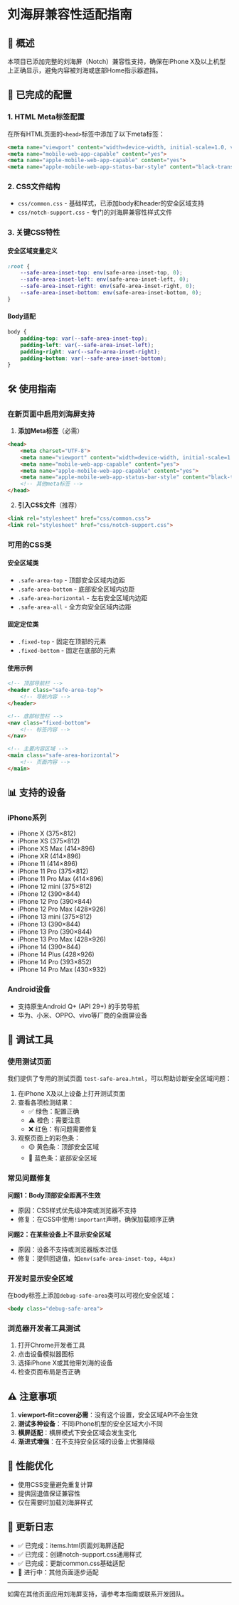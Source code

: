 # 刘海屏兼容性适配指南

## 🎯 概述

本项目已添加完整的刘海屏（Notch）兼容性支持，确保在iPhone X及以上机型上正确显示，避免内容被刘海或底部Home指示器遮挡。

## 📱 已完成的配置

### 1. HTML Meta标签配置

在所有HTML页面的`<head>`标签中添加了以下meta标签：

```html
<meta name="viewport" content="width=device-width, initial-scale=1.0, viewport-fit=cover">
<meta name="mobile-web-app-capable" content="yes">
<meta name="apple-mobile-web-app-capable" content="yes">
<meta name="apple-mobile-web-app-status-bar-style" content="black-translucent">
```

### 2. CSS文件结构

- `css/common.css` - 基础样式，已添加body和header的安全区域支持
- `css/notch-support.css` - 专门的刘海屏兼容性样式文件

### 3. 关键CSS特性

#### 安全区域变量定义
```css
:root {
    --safe-area-inset-top: env(safe-area-inset-top, 0);
    --safe-area-inset-left: env(safe-area-inset-left, 0);
    --safe-area-inset-right: env(safe-area-inset-right, 0);
    --safe-area-inset-bottom: env(safe-area-inset-bottom, 0);
}
```

#### Body适配
```css
body {
    padding-top: var(--safe-area-inset-top);
    padding-left: var(--safe-area-inset-left);
    padding-right: var(--safe-area-inset-right);
    padding-bottom: var(--safe-area-inset-bottom);
}
```

## 🛠️ 使用指南

### 在新页面中启用刘海屏支持

1. **添加Meta标签**（必需）
```html
<head>
    <meta charset="UTF-8">
    <meta name="viewport" content="width=device-width, initial-scale=1.0, viewport-fit=cover">
    <meta name="mobile-web-app-capable" content="yes">
    <meta name="apple-mobile-web-app-capable" content="yes">
    <meta name="apple-mobile-web-app-status-bar-style" content="black-translucent">
    <!-- 其他meta标签 -->
</head>
```

2. **引入CSS文件**（推荐）
```html
<link rel="stylesheet" href="css/common.css">
<link rel="stylesheet" href="css/notch-support.css">
```

### 可用的CSS类

#### 安全区域类
- `.safe-area-top` - 顶部安全区域内边距
- `.safe-area-bottom` - 底部安全区域内边距  
- `.safe-area-horizontal` - 左右安全区域内边距
- `.safe-area-all` - 全方向安全区域内边距

#### 固定定位类
- `.fixed-top` - 固定在顶部的元素
- `.fixed-bottom` - 固定在底部的元素

#### 使用示例
```html
<!-- 顶部导航栏 -->
<header class="safe-area-top">
    <!-- 导航内容 -->
</header>

<!-- 底部标签栏 -->
<nav class="fixed-bottom">
    <!-- 标签内容 -->
</nav>

<!-- 主要内容区域 -->
<main class="safe-area-horizontal">
    <!-- 页面内容 -->
</main>
```

## 📊 支持的设备

### iPhone系列
- iPhone X (375×812)
- iPhone XS (375×812)
- iPhone XS Max (414×896)
- iPhone XR (414×896)
- iPhone 11 (414×896)
- iPhone 11 Pro (375×812)
- iPhone 11 Pro Max (414×896)
- iPhone 12 mini (375×812)
- iPhone 12 (390×844)
- iPhone 12 Pro (390×844)
- iPhone 12 Pro Max (428×926)
- iPhone 13 mini (375×812)
- iPhone 13 (390×844)
- iPhone 13 Pro (390×844)
- iPhone 13 Pro Max (428×926)
- iPhone 14 (390×844)
- iPhone 14 Plus (428×926)
- iPhone 14 Pro (393×852)
- iPhone 14 Pro Max (430×932)

### Android设备
- 支持原生Android Q+ (API 29+) 的手势导航
- 华为、小米、OPPO、vivo等厂商的全面屏设备

## 🔧 调试工具

### 使用测试页面
我们提供了专用的测试页面 `test-safe-area.html`，可以帮助诊断安全区域问题：

1. 在iPhone X及以上设备上打开测试页面
2. 查看各项检测结果：
   - ✅ 绿色：配置正确
   - ⚠️ 橙色：需要注意  
   - ❌ 红色：有问题需要修复
3. 观察页面上的彩色条：
   - 🟡 黄色条：顶部安全区域
   - 🔵 蓝色条：底部安全区域

### 常见问题修复

**问题1：Body顶部安全距离不生效**
- 原因：CSS样式优先级冲突或浏览器不支持
- 修复：在CSS中使用`!important`声明，确保加载顺序正确

**问题2：在某些设备上不显示安全区域**
- 原因：设备不支持或浏览器版本过低
- 修复：提供回退值，如`env(safe-area-inset-top, 44px)`

### 开发时显示安全区域
在body标签上添加`debug-safe-area`类可以可视化安全区域：

```html
<body class="debug-safe-area">
```

### 浏览器开发者工具测试
1. 打开Chrome开发者工具
2. 点击设备模拟器图标
3. 选择iPhone X或其他带刘海的设备
4. 检查页面布局是否正确

## ⚠️ 注意事项

1. **viewport-fit=cover必需**：没有这个设置，安全区域API不会生效
2. **测试多种设备**：不同iPhone机型的安全区域大小不同
3. **横屏适配**：横屏模式下安全区域会发生变化
4. **渐进式增强**：在不支持安全区域的设备上优雅降级

## 🚀 性能优化

- 使用CSS变量避免重复计算
- 提供回退值保证兼容性
- 仅在需要时加载刘海屏样式

## 📝 更新日志

- ✅ 已完成：items.html页面刘海屏适配
- ✅ 已完成：创建notch-support.css通用样式
- ✅ 已完成：更新common.css基础适配
- 🔄 进行中：其他页面逐步适配

---

如需在其他页面应用刘海屏支持，请参考本指南或联系开发团队。 